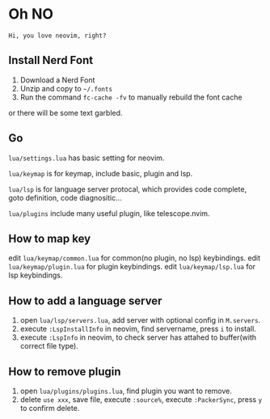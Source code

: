 # Oh NO
	Hi, you love neovim, right?		

## Install Nerd Font
1. Download a Nerd Font
2. Unzip and copy to `~/.fonts`
3. Run the command `fc-cache -fv` to manually rebuild the font cache

or there will be some text garbled.

## Go

`lua/settings.lua` has basic setting for neovim.

`lua/keymap` is for keymap, include basic, plugin and lsp.

`lua/lsp` is for language server protocal, which provides code complete, goto definition, code diagnositic...

`lua/plugins` include many useful plugin, like telescope.nvim.

## How to map key

edit `lua/keymap/common.lua` for common(no plugin, no lsp) keybindings.
edit `lua/keymap/plugin.lua` for plugin keybindings.
edit `lua/keymap/lsp.lua` for lsp keybindings.

## How to add a language server

1. open `lua/lsp/servers.lua`, add server with optional config in `M.servers`.
2. execute `:LspInstallInfo` in neovim, find servername, press `i` to install.
3. execute `:LspInfo` in neovim, to check server has attahed to buffer(with correct file type).

## How to remove plugin
1. open `lua/plugins/plugins.lua`, find plugin you want to remove.
2. delete `use xxx`, save file, execute `:source%`, execute `:PackerSync`, press `y` to confirm delete.
